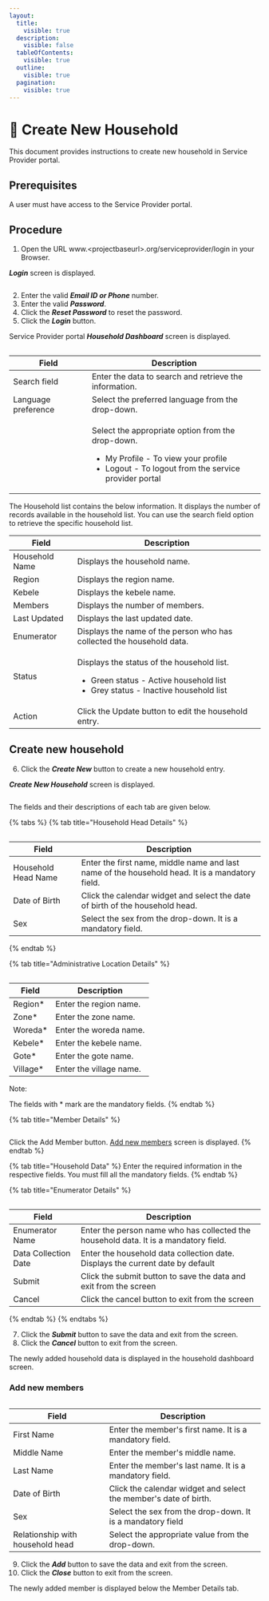 ```yaml
---
layout:
  title:
    visible: true
  description:
    visible: false
  tableOfContents:
    visible: true
  outline:
    visible: true
  pagination:
    visible: true
---
```


# 📔 Create New Household

This document provides instructions to create new household in Service Provider portal.

## Prerequisites

A user must have access to the Service Provider portal.

## Procedure

1. Open the URL www.\<projectbaseurl>.org/serviceprovider/login in your Browser.

_**Login**_ screen is displayed.

<figure><img src="../../../../.gitbook/assets/login-screen-spp.png" alt=""><figcaption></figcaption></figure>

2. Enter the valid _**Email ID or Phone**_ number.
3. Enter the valid _**Password**_.
4. Click the _**Reset Password**_ to reset the password.
5. Click the _**Login**_ button.

Service Provider portal _**Household Dashboard**_ screen is displayed.

<figure><img src="../../../../.gitbook/assets/dashboard-spp.png" alt=""><figcaption></figcaption></figure>

| Field                                                                                | Description                                                                                                                                                                |
| ------------------------------------------------------------------------------------ | -------------------------------------------------------------------------------------------------------------------------------------------------------------------------- |
| Search field                                                                         | Enter the data to search and retrieve the information.                                                                                                                     |
| Language preference                                                                  | Select the preferred language from the drop-down.                                                                                                                          |
| <img src="../../../../.gitbook/assets/profile-icon.png" alt="" data-size="original"> | <p>Select the appropriate option from the drop-down.  </p><ul><li>My Profile - To view your profile</li><li>Logout - To logout from the service provider portal </li></ul> |

The Household list contains the below information. It displays the number of records available in the household list. You can use the search field option to retrieve the specific household list.

| Field          | Description                                                                                                                                            |
| -------------- | ------------------------------------------------------------------------------------------------------------------------------------------------------ |
| Household Name | Displays the household name.                                                                                                                           |
| Region         | Displays the region name.                                                                                                                              |
| Kebele         | Displays the kebele name.                                                                                                                              |
| Members        | Displays the number of members.                                                                                                                        |
| Last Updated   | Displays the last updated date.                                                                                                                        |
| Enumerator     | Displays the name of the person who has collected the household data.                                                                                  |
| Status         | <p>Displays the status of the household list. </p><ul><li>Green status - Active household list</li><li>Grey status - Inactive household list</li></ul> |
| Action         | Click the Update button to edit the household entry.                                                                                                   |

## Create new household

6. Click the _**Create New**_ button to create a new household entry.

_**Create New Household**_ screen is displayed.

<figure><img src="../../../../.gitbook/assets/create-new-household-spp.png" alt=""><figcaption></figcaption></figure>

The fields and their descriptions of each tab are given below.

{% tabs %}
{% tab title="Household Head Details" %}
<figure><img src="../../../../.gitbook/assets/householdheaddetails-spp.png" alt=""><figcaption></figcaption></figure>

| Field               | Description                                                                                     |
| ------------------- | ----------------------------------------------------------------------------------------------- |
| Household Head Name | Enter the first name, middle name and last name of the household head. It is a mandatory field. |
| Date of Birth       | Click the calendar widget and select the date of birth of the household head.                   |
| Sex                 | Select the sex from the drop-down. It is a mandatory field.                                     |
{% endtab %}

{% tab title="Administrative Location Details" %}
<figure><img src="../../../../.gitbook/assets/administrative-location-details-spp.png" alt=""><figcaption></figcaption></figure>

| Field     | Description             |
| --------- | ----------------------- |
| Region\*  | Enter the region name.  |
| Zone\*    | Enter the zone name.    |
| Woreda\*  | Enter the woreda name.  |
| Kebele\*  | Enter the kebele name.  |
| Gote\*    | Enter the gote name.    |
| Village\* | Enter the village name. |

Note:

The fields with \* mark are the mandatory fields.
{% endtab %}

{% tab title="Member Details" %}
<figure><img src="../../../../.gitbook/assets/members-details-spp.png" alt=""><figcaption></figcaption></figure>

Click the Add Member button. [Add new members](create-new-household.md#add-new-members) screen is displayed.
{% endtab %}

{% tab title="Household Data" %}
Enter the required information in the respective fields. You must fill all the mandatory fields.
{% endtab %}

{% tab title="Enumerator Details" %}
<figure><img src="../../../../.gitbook/assets/enumerator-details-spp.png" alt=""><figcaption></figcaption></figure>

| Field                | Description                                                                          |
| -------------------- | ------------------------------------------------------------------------------------ |
| Enumerator Name      | Enter the person name who has collected the household data. It is a mandatory field. |
| Data Collection Date | Enter the household data collection date. Displays the current date by default       |
| Submit               | Click the submit button to save the data and exit from the screen                    |
| Cancel               | Click the cancel button to exit from the screen                                      |
{% endtab %}
{% endtabs %}

7. Click the _**Submit**_ button to save the data and exit from the screen.
8. Click the _**Cancel**_ button to exit from the screen.

The newly added household data is displayed in the household dashboard screen.

### Add new members

<figure><img src="../../../../.gitbook/assets/add-new-members-spp.png" alt=""><figcaption></figcaption></figure>

| Field                            | Description                                                       |
| -------------------------------- | ----------------------------------------------------------------- |
| First Name                       | Enter the member's first name. It is a mandatory field.           |
| Middle Name                      | Enter the member's middle name.                                   |
| Last Name                        | Enter the member's last name. It is a mandatory field.            |
| Date of Birth                    | Click the calendar widget and select the member's date of birth.  |
| Sex                              | Select the sex from the drop-down. It is a mandatory field        |
| Relationship with household head | Select the appropriate value from the drop-down.                  |

9. Click the _**Add**_ button to save the data and exit from the screen.
10. Click the _**Close**_ button to exit from the screen.

The newly added member is displayed below the Member Details tab.

